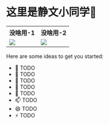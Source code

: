 # 这里是静文小同学👋

<p align="center">
  <table width="100%">
    <tr>
      <th>没啥用-1</th>
      <th>没啥用-2</th>
    </tr>
    <tr>
      <td width="50%">
        <img src="https://github-readme-stats.vercel.app/api?username=Zjingwen" />
      </td>
      <td width="50%">
        <img src="https://github-readme-stats.vercel.app/api/top-langs/?username=Zjingwen&layout=compact" />
      </td>
    </tr>
  </table>
</p>

Here are some ideas to get you started:

- 🔭 TODO
- 🌱 TODO
- 👯 TODO
- 🤔 TODO
- 💬 TODO
- 📫 TODO
- 😄 TODO
- ⚡ TODO
